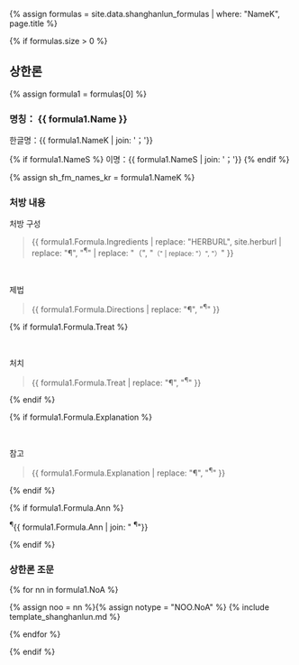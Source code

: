 {% assign formulas = site.data.shanghanlun_formulas | where: "NameK", page.title %}

{% if formulas.size > 0 %}

## 상한론

{% assign formula1 = formulas[0] %}

### 명칭： __{{ formula1.Name }}__

한글명：{{ formula1.NameK | join: '；'}}

{% if formula1.NameS %}
이명：{{ formula1.NameS | join: '；'}}
{% endif %}

{% assign sh_fm_names_kr = formula1.NameK %}

### 처방 내용

처방 구성

> {{ formula1.Formula.Ingredients | replace: "HERBURL", site.herburl | replace: "¶", "<sup>¶</sup>" | replace: "（", "<small>（"  | replace: "）", "）</small>" }}

<br>

제법

> {{ formula1.Formula.Directions | replace: "¶", "<sup>¶</sup>" }}

{% if formula1.Formula.Treat  %}

<br>

처치

> {{ formula1.Formula.Treat | replace: "¶", "<sup>¶</sup>" }}

{% endif %}

{% if formula1.Formula.Explanation %}

<br>

참고

> {{ formula1.Formula.Explanation | replace: "¶", "<sup>¶</sup>" }}

{% endif %}


{% if formula1.Formula.Ann %}

<p class="ann"><sup>¶</sup>{{ formula1.Formula.Ann | join: " <sup>¶</sup>"}} </p>

{% endif %}



### 상한론 조문

{% for nn in formula1.NoA %}

{% assign noo = nn %}{% assign notype = "NOO.NoA" %}
{% include template_shanghanlun.md %}

{% endfor %}



{% endif %}
